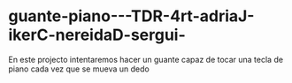 # guante-piano---TDR-4rt-adriaJ-ikerC-nereidaD-sergui-

En este projecto intentaremos hacer un guante capaz de tocar una tecla de piano
cada vez que se mueva un dedo
